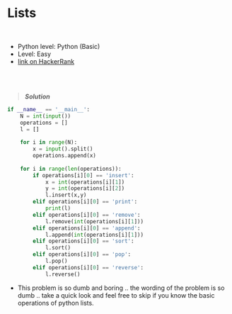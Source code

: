 # Lists

<br>

- Python level: Python (Basic)
- Level: Easy
- [link on HackerRank](https://www.hackerrank.com/challenges/python-lists/problem?isFullScreen=true)

<br>
<br>

> ***Solution***
> 

```python
if __name__ == '__main__':
    N = int(input())
    operations = []
    l = []
    
    for i in range(N):
        x = input().split()
        operations.append(x)
    
    for i in range(len(operations)):
        if operations[i][0] == 'insert':
            x = int(operations[i][1])
            y = int(operations[i][2])
            l.insert(x,y)
        elif operations[i][0] == 'print':
            print(l)
        elif operations[i][0] == 'remove':
            l.remove(int(operations[i][1]))
        elif operations[i][0] == 'append':
            l.append(int(operations[i][1]))
        elif operations[i][0] == 'sort':
            l.sort()
        elif operations[i][0] == 'pop':
            l.pop()
        elif operations[i][0] == 'reverse':
            l.reverse()
```

- This problem is so dumb and boring .. the wording of the problem is so dumb .. take a quick look and feel free to skip if you know the basic operations of python lists.